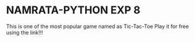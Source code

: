 # NAMRATA-PYTHON EXP 8
This is one of the most popular game named as Tic-Tac-Toe 
Play it for free using the link!!!
